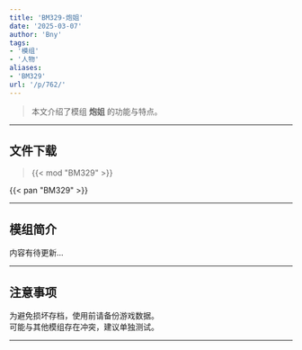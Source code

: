 ```yaml
---
title: 'BM329-炮姐'
date: '2025-03-07'
author: 'Bny'
tags:
- '模组'
- '人物'
aliases:
- 'BM329'
url: '/p/762/'
---
```


> 本文介绍了模组 **炮姐** 的功能与特点。

---

## 文件下载  

> {{< mod "BM329" >}}  

{{< pan "BM329" >}}  

---

## 模组简介

>  
内容有待更新...  

---

## 注意事项

>  
为避免损坏存档，使用前请备份游戏数据。  
可能与其他模组存在冲突，建议单独测试。  

---

